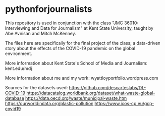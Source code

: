 # pythonforjournalists
This repository is used in conjunction with the class "JMC 36010: Interviewing and Data for Journalism" at Kent State University, taught by Abe Avnisan and Mitch McKenney.

The files here are specifically for the final project of the class; a data-driven story about the effects of the COVID-19 pandemic on the global environment.

More information about Kent State's School of Media and Journalism: kent.edu/mdj

More information about me and my work: wyattloyportfolio.wordpress.com

Sources for the datasets used: https://github.com/descarteslabs/DL-COVID-19
                               https://datacatalog.worldbank.org/dataset/what-waste-global-database
                               https://data.oecd.org/waste/municipal-waste.htm
                               https://ourworldindata.org/plastic-pollution
                               https://www.icos-cp.eu/gcp-covid19
